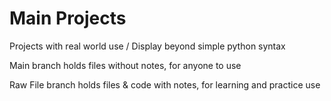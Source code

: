 # Main Projects
Projects with real world use / Display beyond simple python syntax

Main branch holds files without notes, for anyone to use

Raw File branch holds files & code with notes, for learning and practice use
